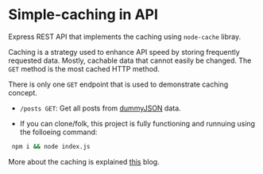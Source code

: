 # Simple-caching in API

Express REST API that implements the caching using `node-cache` libray.

Caching is a strategy used to enhance API speed by storing frequently requested data. Mostly, cachable data that cannot easily be changed. The `GET` method is the most cached HTTP method.

There is only one `GET` endpoint that is used to demonstrate caching concept.

- `/posts GET`: Get all posts from [dummyJSON](https://jsonplaceholder.typicode.com/posts) data.

- If you can clone/folk, this project is fully functioning and runnuing using the folloeing command:
 ``` bash
  npm i && node index.js
  ```
  More about the caching is explained [this]() blog.
